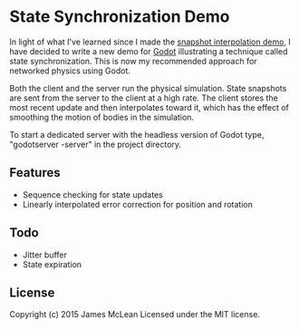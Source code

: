 # State Synchronization Demo

In light of what I've learned since I made the [snapshot interpolation demo](https://github.com/jrimclean/godot-snapshot-interpolation-demo), I have decided to write a new demo for [Godot](http://www.godotengine.org) illustrating a technique called state synchronization. This is now my recommended approach for networked physics using Godot.

Both the client and the server run the physical simulation. State snapshots are sent from the server to the client at a high rate. The client stores the most recent update and then interpolates toward it, which has the effect of smoothing the motion of bodies in the simulation.

To start a dedicated server with the headless version of Godot type, "godotserver -server" in the project directory.

## Features
* Sequence checking for state updates
* Linearly interpolated error correction for position and rotation

## Todo
* Jitter buffer
* State expiration

## License
Copyright (c) 2015 James McLean
Licensed under the MIT license.
